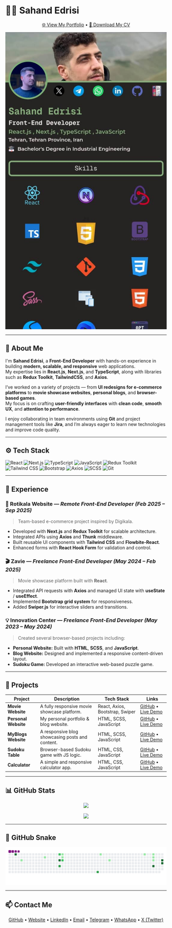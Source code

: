 # 👨‍💻 Sahand Edrisi

<p align="center">
  <a href="https://sahand-edrisi.ir/">🌐 View My Portfolio</a> • 
  <a href="https://sahand-edrisi.ir/CV/Sahand_Edrisi.pdf">📄 Download My CV</a>
</p>

<p align="center">
  <img src="./assets/WebsitePic.jpg" alt="Header Image" width="600"/>
</p>

---

## 🧩 About Me
I'm **Sahand Edrisi**, a **Front-End Developer** with hands-on experience in building **modern, scalable, and responsive** web applications.  
My expertise lies in **React.js**, **Next.js**, and **TypeScript**, along with libraries such as **Redux Toolkit**, **TailwindCSS**, and **Axios**.  

I’ve worked on a variety of projects — from **UI redesigns for e-commerce platforms** to **movie showcase websites**, **personal blogs**, and **browser-based games**.  
My focus is on crafting **user-friendly interfaces** with **clean code**, **smooth UX**, and **attention to performance**.  

I enjoy collaborating in team environments using **Git** and project management tools like **Jira**, and I’m always eager to learn new technologies and improve code quality.

---

## ⚙️ Tech Stack
![React](https://img.shields.io/badge/React-61DAFB?logo=react&logoColor=white)
![Next.js](https://img.shields.io/badge/Next.js-000000?logo=nextdotjs&logoColor=white)
![TypeScript](https://img.shields.io/badge/TypeScript-3178C6?logo=typescript&logoColor=white)
![JavaScript](https://img.shields.io/badge/JavaScript-F7DF1E?logo=javascript&logoColor=black)
![Redux Toolkit](https://img.shields.io/badge/Redux_Toolkit-764ABC?logo=redux&logoColor=white)
![Tailwind CSS](https://img.shields.io/badge/Tailwind_CSS-06B6D4?logo=tailwindcss&logoColor=white)
![Bootstrap](https://img.shields.io/badge/Bootstrap-7952B3?logo=bootstrap&logoColor=white)
![Axios](https://img.shields.io/badge/Axios-5A29E4?logo=axios&logoColor=white)
![SCSS](https://img.shields.io/badge/SCSS-CF649A?logo=sass&logoColor=white)
![Git](https://img.shields.io/badge/Git-F05032?logo=git&logoColor=white)

---

## 💼 Experience

### 🧠 Rotikala Website — *Remote Front-End Developer (Feb 2025 – Sep 2025)*
> Team-based e-commerce project inspired by Digikala.  
- Developed with **Next.js** and **Redux Toolkit** for scalable architecture.  
- Integrated APIs using **Axios** and **Thunk** middleware.  
- Built reusable UI components with **Tailwind CSS** and **Flowbite-React**.  
- Enhanced forms with **React Hook Form** for validation and control.

### 🎬 Zavie — *Freelance Front-End Developer (May 2024 – Feb 2025)*
> Movie showcase platform built with **React**.  
- Integrated API requests with **Axios** and managed UI state with **useState** / **useEffect**.  
- Implemented **Bootstrap grid system** for responsiveness.  
- Added **Swiper.js** for interactive sliders and transitions.

### 💡 Innovation Center — *Freelance Front-End Developer (May 2023 – May 2024)*
> Created several browser-based projects including:
- **Personal Website:** Built with **HTML**, **SCSS**, and **JavaScript**.  
- **Blog Website:** Designed and implemented a responsive content-driven layout.  
- **Sudoku Game:** Developed an interactive web-based puzzle game.  

---

## 🧱 Projects

| Project | Description | Tech Stack | Links |
|----------|--------------|-------------|--------|
| **Movie Website** | A fully responsive movie showcase platform. | React, Axios, Bootstrap, Swiper | [GitHub](https://github.com/Sahand-Edrisi/movie-website) • [Live Demo](https://sahand-edrisi.github.io/movie-website/) |
| **Personal Website** | My personal portfolio & blog website. | HTML, SCSS, JavaScript | [GitHub](https://github.com/Sahand-Edrisi/personal-web-site) • [Live Demo](https://sahand-edrisi.github.io/personal-web-site/) |
| **MyBlogs Website** | A responsive blog showcasing posts and content. | HTML, SCSS, JavaScript | [GitHub](https://github.com/Sahand-Edrisi/myblogs-web-site) • [Live Demo](https://sahand-edrisi.github.io/myblogs-web-site/) |
| **Sudoku Table** | Browser-based Sudoku game with JS logic. | HTML, CSS, JavaScript | [GitHub](https://github.com/Sahand-Edrisi/sudoku-table) • [Live Demo](https://sahand-edrisi.github.io/sudoku-table/) |
| **Calculator** | A simple and responsive calculator app. | HTML, CSS, JavaScript | [GitHub](https://github.com/Sahand-Edrisi/calculator) • [Live Demo](https://sahand-edrisi.github.io/calculator/) |

---

## 📊 GitHub Stats

<p align="center">
  <img src="https://github-readme-stats.vercel.app/api?username=Sahand-Edrisi&show_icons=true&theme=radical" />
</p>

<p align="center">
  <img src="https://github-readme-stats.vercel.app/api/top-langs/?username=Sahand-Edrisi&layout=compact&theme=radical" />
</p>

---

## 🐍 GitHub Snake
<p align="center">
  <img src="./assets/snake.gif" alt="GitHub Snake" />
</p>

---

## 📫 Contact Me
<p align="center">
  <a href="https://github.com/Sahand-Edrisi">GitHub</a> • 
  <a href="https://sahand-edrisi.ir/">Website</a> • 
  <a href="https://www.linkedin.com/in/sahand-edrisi/">LinkedIn</a> • 
  <a href="mailto:sahand.edc@gmail.com">Email</a> • 
  <a href="https://t.me/Sahand_edc">Telegram</a> • 
  <a href="https://wa.me/989195812500">WhatsApp</a> • 
  <a href="https://x.com/sahand_edrisi">X (Twitter)</a>
</p>

